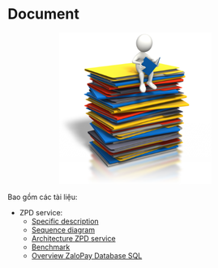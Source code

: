 # Document
<div align="center">
  <img src="../images/documents.png" width="300">
</div>

Bao gồm các tài liệu:
- ZPD service:
  - [Specific description](./specific-description.md)
  - [Sequence diagram](./sequence-diagram.md)
  - [Architecture ZPD service](./architecture.md)
  - [Benchmark](./benchmark-report.md)
  - [Overview ZaloPay Database SQL](./blog-overview-ZPD.md)
 